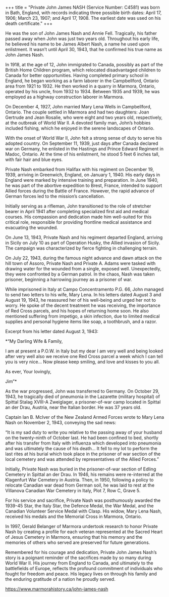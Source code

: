 +++
title = "Private John James NASH (Service Number: C4581) was born in Bath, England, with records indicating three possible birth dates: April 17, 1906; March 23, 1907; and April 17, 1908. The earliest date was used on his death certificate."
+++

He was the son of John James Nash and Annie Fell. Tragically, his father passed away when John was just two years old. Throughout his early life, he believed his name to be James Albert Nash, a name he used upon enlistment. It wasn’t until April 30, 1943, that he confirmed his true name as John James Nash.

In 1918, at the age of 12, John immigrated to Canada, possibly as part of the British Home Children program, which relocated disadvantaged children to Canada for better opportunities. Having completed primary school in England, he began working as a farm laborer in the Campbellford, Ontario area from 1921 to 1932. He then worked in a quarry in Marmora, Ontario, operated by his uncle, from 1932 to 1934. Between 1935 and 1939, he was employed as a highway construction laborer in Marmora.

On December 4, 1927, John married Mary Lena Wells in Campbellford, Ontario. The couple settled in Marmora and had two daughters: Joan Gertrude and Jean Rosalie, who were eight and two years old, respectively, at the outbreak of World War II. 
A devoted family man, John’s hobbies included fishing, which he enjoyed in the serene landscapes of Ontario.

With the onset of World War II, John felt a strong sense of duty to serve his adopted country. On September 11, 1939, just days after Canada declared war on Germany, he enlisted in the Hastings and Prince Edward Regiment in Madoc, Ontario. At the time of his enlistment, he stood 5 feet 6 inches tall, with fair hair and blue eyes.

Private Nash embarked from Halifax with his regiment on December 19, 1939, arriving in Greenwich, England, on January 1, 1940. His early days in England were marked by intensive training and preparation. In June 1940, he was part of the abortive expedition to Brest, France, intended to support Allied forces during the Battle of France. However, the rapid advance of German forces led to the mission’s cancellation.

Initially serving as a rifleman, John transitioned to the role of stretcher bearer in April 1941 after completing specialized first aid and medical courses. His compassion and dedication made him well-suited for this critical role, responsible for providing frontline medical assistance and evacuating the wounded.

On June 13, 1943, Private Nash and his regiment departed England, arriving in Sicily on July 10 as part of Operation Husky, the Allied invasion of Sicily. The campaign was characterized by fierce fighting in challenging terrain.

On July 22, 1943, during the famous night advance and dawn attack on the hill town of Assoro, Private Nash and Private A. Adams were tasked with drawing water for the wounded from a single, exposed well. Unexpectedly, they were confronted by a German patrol. In the chaos, Nash was taken prisoner, beginning a harrowing journey as a prisoner of war.

While imprisoned in Italy at Campo Concentramento P.G. 66, John managed to send two letters to his wife, Mary Lena. In his letters dated August 3 and August 19, 1943, he reassured her of his well-being and urged her not to worry. He spoke of the decent treatment he was receiving, the importance of Red Cross parcels, and his hopes of returning home soon. He also mentioned suffering from impetigo, a skin infection, due to limited medical supplies and personal hygiene items like soap, a toothbrush, and a razor.

Excerpt from his letter dated August 3, 1943:

*“My Darling Wife & Family,

I am at present a P.O.W. in Italy but my dear I am very well and being looked after very well also we receive one Red Cross parcel a week which I can tell you is very nice… Now please keep smiling, and love and kisses to you all.

As ever, Your lovingly,

Jim”*

As the war progressed, John was transferred to Germany. 
On October 29, 1943, he tragically died of pneumonia in the Lazarette (military hospital) of Spittal Stalag XVIII-A Zweiglager, a prisoner-of-war camp located in Spittal an der Drau, Austria, near the Italian border. He was 37 years old.

Captain Ian B. McIver of the New Zealand Armed Forces wrote to Mary Lena Nash on November 2, 1943, conveying the sad news:

“It is my sad duty to write you relative to the passing away of your husband on the twenty-ninth of October last. He had been confined to bed, shortly after his transfer from Italy with influenza which developed into pneumonia and was ultimately the cause of his death… It fell to my lot to perform the last rites at his burial which took place in the prisoner of war section of the local cemetery and was attended by representatives of the Allied Forces.”

Initially, Private Nash was buried in the prisoner-of-war section of Edling Cemetery in Spittal an der Drau. 
In 1946, his remains were re-interred at the Klagenfurt War Cemetery in Austria. Then, in 1950, following a policy to relocate Canadian war dead from German soil, he was laid to rest at the Villanova Canadian War Cemetery in Italy, Plot 7, Row C, Grave 5.

For his service and sacrifice, Private Nash was posthumously awarded the 1939-45 Star, the Italy Star, the Defence Medal, the War Medal, and the Canadian Volunteer Service Medal with Clasp. His widow, Mary Lena Nash, received his medals and the Memorial Cross in Marmora, Ontario.

In 1997, Gerald Belanger of Marmora undertook research to honor Private Nash by creating a profile for each veteran represented at the Sacred Heart of Jesus Cemetery in Marmora, ensuring that his memory and the memories of others who served are preserved for future generations.

Remembered for his courage and dedication, Private John James Nash’s story is a poignant reminder of the sacrifices made by so many during World War II. His journey from England to Canada, and ultimately to the battlefields of Europe, reflects the profound commitment of individuals who fought for freedom and peace. His legacy lives on through his family and the enduring gratitude of a nation he proudly served.


https://www.marmorahistory.ca/john-james-nash

